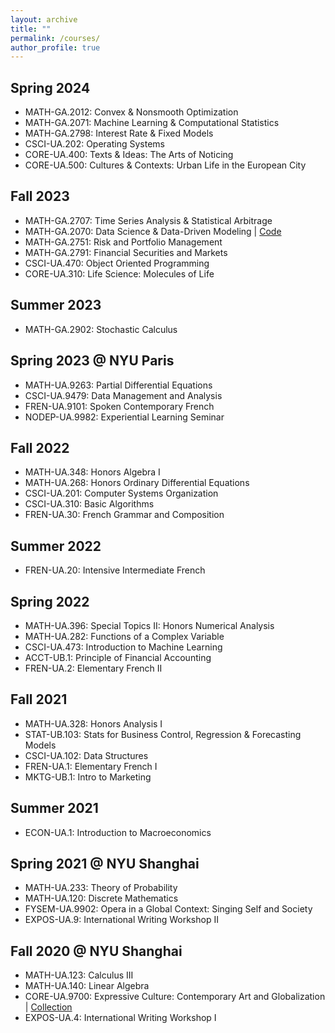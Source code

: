 ```yaml
---
layout: archive
title: ""
permalink: /courses/
author_profile: true
---
```


## Spring 2024
- MATH-GA.2012: Convex & Nonsmooth Optimization
- MATH-GA.2071: Machine Learning & Computational Statistics
- MATH-GA.2798: Interest Rate & Fixed Models
- CSCI-UA.202: Operating Systems
- CORE-UA.400: Texts & Ideas: The Arts of Noticing
- CORE-UA.500: Cultures & Contexts: Urban Life in the European City

## Fall 2023
- MATH-GA.2707: Time Series Analysis & Statistical Arbitrage
- MATH-GA.2070: Data Science & Data-Driven Modeling | [Code](https://github.com/erichu12138/erichu12138.github.io/tree/master/files/Data_Driven%20Modeling)
- MATH-GA.2751: Risk and Portfolio Management
- MATH-GA.2791: Financial Securities and Markets
- CSCI-UA.470: Object Oriented Programming
- CORE-UA.310: Life Science: Molecules of Life

## Summer 2023
- MATH-GA.2902: Stochastic Calculus

## Spring 2023 @ NYU Paris
- MATH-UA.9263: Partial Differential Equations
- CSCI-UA.9479: Data Management and Analysis
- FREN-UA.9101: Spoken Contemporary French
- NODEP-UA.9982: Experiential Learning Seminar

## Fall 2022
- MATH-UA.348: Honors Algebra I
- MATH-UA.268: Honors Ordinary Differential Equations
- CSCI-UA.201: Computer Systems Organization
- CSCI-UA.310: Basic Algorithms
- FREN-UA.30: French Grammar and Composition

## Summer 2022
- FREN-UA.20: Intensive Intermediate French

## Spring 2022
- MATH-UA.396: Special Topics II: Honors Numerical Analysis
- MATH-UA.282: Functions of a Complex Variable
- CSCI-UA.473: Introduction to Machine Learning
- ACCT-UB.1: Principle of Financial Accounting
- FREN-UA.2: Elementary French II

## Fall 2021
- MATH-UA.328: Honors Analysis I
- STAT-UB.103: Stats for Business Control, Regression & Forecasting Models
- CSCI-UA.102: Data Structures
- FREN-UA.1: Elementary French I
- MKTG-UB.1: Intro to Marketing

## Summer 2021
- ECON-UA.1: Introduction to Macroeconomics

## Spring 2021 @ NYU Shanghai
- MATH-UA.233: Theory of Probability
- MATH-UA.120: Discrete Mathematics
- FYSEM-UA.9902: Opera in a Global Context: Singing Self and Society
- EXPOS-UA.9: International Writing Workshop II

## Fall 2020 @ NYU Shanghai
- MATH-UA.123: Calculus III
- MATH-UA.140: Linear Algebra
- CORE-UA.9700: Expressive Culture: Contemporary Art and Globalization | [Collection](https://erichu12138.github.io/files/Arts_Essay_Collection.pdf)
- EXPOS-UA.4: International Writing Workshop I
